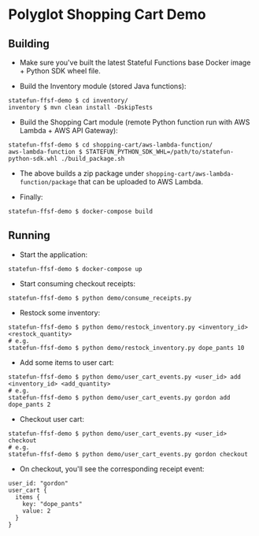 # Polyglot Shopping Cart Demo

## Building

- Make sure you've built the latest Stateful Functions base Docker image + Python SDK wheel file.

- Build the Inventory module (stored Java functions):
```
statefun-ffsf-demo $ cd inventory/
inventory $ mvn clean install -DskipTests
```

- Build the Shopping Cart module (remote Python function run with AWS Lambda + AWS API Gateway):
```
statefun-ffsf-demo $ cd shopping-cart/aws-lambda-function/
aws-lambda-function $ STATEFUN_PYTHON_SDK_WHL=/path/to/statefun-python-sdk.whl ./build_package.sh
```

- The above builds a zip package under `shopping-cart/aws-lambda-function/package` that can be uploaded to AWS Lambda.

- Finally:
```
statefun-ffsf-demo $ docker-compose build
```

## Running

- Start the application:
```
statefun-ffsf-demo $ docker-compose up
```

- Start consuming checkout receipts:
```
statefun-ffsf-demo $ python demo/consume_receipts.py
```

- Restock some inventory:
```
statefun-ffsf-demo $ python demo/restock_inventory.py <inventory_id> <restock_quantity>
# e.g.
statefun-ffsf-demo $ python demo/restock_inventory.py dope_pants 10
```

- Add some items to user cart:
```
statefun-ffsf-demo $ python demo/user_cart_events.py <user_id> add <inventory_id> <add_quantity>
# e.g.
statefun-ffsf-demo $ python demo/user_cart_events.py gordon add dope_pants 2
```

- Checkout user cart:
```
statefun-ffsf-demo $ python demo/user_cart_events.py <user_id> checkout
# e.g.
statefun-ffsf-demo $ python demo/user_cart_events.py gordon checkout
```

- On checkout, you'll see the corresponding receipt event:
```
user_id: "gordon"
user_cart {
  items {
    key: "dope_pants"
    value: 2
  }
}
```
